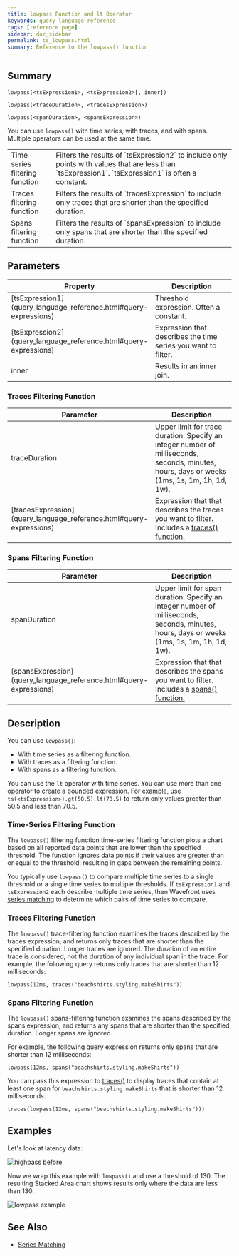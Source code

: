 ```yaml
---
title: lowpass Function and lt Operator
keywords: query language reference
tags: [reference page]
sidebar: doc_sidebar
permalink: ts_lowpass.html
summary: Reference to the lowpass() function
---
```

## Summary
```
lowpass(<tsExpression1>, <tsExpression2>[, inner])

lowpass(<traceDuration>, <tracesExpression>)

lowpass(<spanDuration>, <spansExpression>)
```

You can use `lowpass()` with time series, with traces, and with spans. Multiple operators can be used at the same time. 

<table style="width: 100%;">
<colgroup>
<col width="20%" />
<col width="80%" />
</colgroup>
<tbody>
<tr>
<td markdown="span"> Time series filtering function</td>
<td markdown="span">Filters the results of `tsExpression2` to include only points with values that are less than `tsExpression1`. `tsExpression1` is often a constant.</td></tr>
<tr>
<td markdown="span">Traces filtering function</td>
<td markdown="span">Filters the results of `tracesExpression` to include only traces that are shorter than the specified duration.</td>
</tr>
<tr>
<td markdown="span">Spans filtering <br>function</td>
<td markdown="span">Filters the results of `spansExpression` to include only spans that are shorter than the specified duration.</td>
</tr>

</tbody>
</table>


## Parameters
<table>
<tbody>
<thead>
<tr><th width="20%">Property</th><th width="80%">Description</th></tr>
</thead>
<tr>
<td markdown="span"> [tsExpression1](query_language_reference.html#query-expressions)</td>
<td>Threshold expression. Often a constant. </td></tr>
<tr>
<td markdown="span"> [tsExpression2](query_language_reference.html#query-expressions)</td>
<td>Expression that describes the time series you want to filter.</td>
</tr>
<tr>
<td>inner</td>
<td>Results in an inner join. </td>
</tr>
</tbody>
</table>

### Traces Filtering Function

<table>
<tbody>
<thead>
<tr><th width="20%">Parameter</th><th width="80%">Description</th></tr>
</thead>
<tr>
<td>traceDuration</td>
<td>Upper limit for trace duration. Specify an integer number of milliseconds, seconds, minutes, hours, days or weeks (1ms, 1s, 1m, 1h, 1d, 1w).</td></tr>
<tr>
<td markdown="span"> [tracesExpression](query_language_reference.html#query-expressions)</td>
<td>Expression that that describes the traces you want to filter. Includes a <a href="traces_function.html">traces() function.</a></td>
</tr>
</tbody>
</table>

### Spans Filtering Function

<table>
<tbody>
<thead>
<tr><th width="20%">Parameter</th><th width="80%">Description</th></tr>
</thead>
<tr>
<td>spanDuration</td>
<td>Upper limit for span duration. Specify an integer number of milliseconds, seconds, minutes, hours, days or weeks (1ms, 1s, 1m, 1h, 1d, 1w).</td></tr>
<tr>
<td markdown="span"> [spansExpression](query_language_reference.html#query-expressions)</td>
<td>Expression that that describes the spans you want to filter. Includes a <a href="spans_function.html">spans() function.</a></td>
</tr>
</tbody>
</table>



## Description

You can use `lowpass()`:
* With time series as a filtering function.
* With traces as a filtering function.
* With spans as a filtering function.


You can use the `lt` operator with time series. You can use more than one operator to create a bounded expression. For example, use `ts(<tsExpression>).gt(50.5).lt(70.5)` to return only values greater than 50.5 and less than 70.5.


### Time-Series Filtering Function

The `lowpass()` filtering function time-series filtering function plots a chart based on all reported data points that are lower than the specified threshold. The function ignores data points if their values are greater than or equal to the threshold, resulting in gaps between the remaining points.

You typically use `lowpass()` to compare multiple time series to a single threshold or a single time series to multiple thresholds. If `tsExpression1` and `tsExpression2` each describe multiple time series, then Wavefront uses [series matching](query_language_series_matching.html) to determine which pairs of time series to compare.


### Traces Filtering Function

The `lowpass()` trace-filtering function examines the traces described by the traces expression, and returns only traces that are shorter than the specified duration. Longer traces are ignored. The duration of an entire trace is considered, not the duration of any individual span in the trace.
For example, the following query returns only traces that are shorter than 12 milliseconds:

```lowpass(12ms, traces("beachshirts.styling.makeShirts"))```

### Spans Filtering Function

The `lowpass()` spans-filtering function examines the spans described by the spans expression, and returns any spans that are shorter than the specified duration. Longer spans are ignored.

For example, the following query expression returns only spans that are shorter than 12 milliseconds:

```lowpass(12ms, spans("beachshirts.styling.makeShirts"))```

You can pass this expression to [traces()](traces_function.html) to display traces that contain at least one span for `beachshirts.styling.makeShirts` that is shorter than 12 milliseconds.

```traces(lowpass(12ms, spans("beachshirts.styling.makeShirts")))```

## Examples

Let's look at latency data:

![highpass before](images/ts_highpass_before.png)

Now we wrap this example with `lowpass()` and use a threshold of 130.
The resulting Stacked Area chart shows results only where the data are less than 130.

![lowpass example](images/ts_lowpass.png)


## See Also

* [Series Matching](query_language_series_matching.html)
